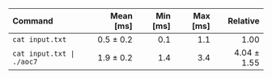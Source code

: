 | Command | Mean [ms] | Min [ms] | Max [ms] | Relative |
|:---|---:|---:|---:|---:|
| `cat input.txt` | 0.5 ± 0.2 | 0.1 | 1.1 | 1.00 |
| `cat input.txt \| ./aoc7` | 1.9 ± 0.2 | 1.4 | 3.4 | 4.04 ± 1.55 |
